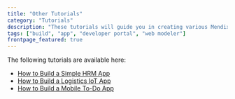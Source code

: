 ```yaml
---
title: "Other Tutorials"
category: "Tutorials"
description: "These tutorials will guide you in creating various Mendix apps."
tags: ["build", "app", "developer portal", "web modeler"]
frontpage_featured: true
---
```


The following tutorials are available here:

* [How to Build a Simple HRM App](build-a-simple-hrm-app)
* [How to Build a Logistics IoT App](build-an-iot-app)
* [How to Build a Mobile To-Do App](create-a-to-do-app)